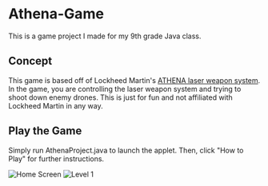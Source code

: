 # Athena-Game
This is a game project I made for my 9th grade Java class.

## Concept
This game is based off of Lockheed Martin's [ATHENA laser weapon system](https://news.lockheedmartin.com/2019-11-07-ATHENA-Successfully-Defends-Drone-Threat). In the game, you are controlling the laser weapon system and trying to shoot down enemy drones. This is just for fun and not affiliated with Lockheed Martin in any way.

## Play the Game
Simply run AthenaProject.java to launch the applet. Then, click "How to Play" for further instructions.

![Home Screen](https://user-images.githubusercontent.com/95505396/190014414-8a737ffa-ee83-4766-b588-2cfed079692b.png)
![Level 1](https://user-images.githubusercontent.com/95505396/190014430-cb78d406-bca5-42b9-a592-99036bbed3ca.png)
